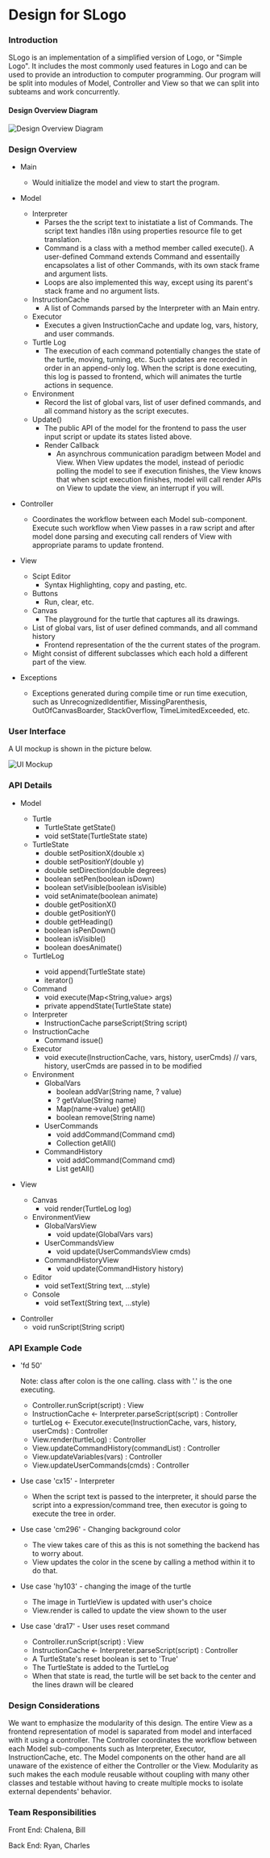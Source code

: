 # Design for SLogo


### Introduction
SLogo is an implementation of a simplified version of Logo, or "Simple Logo". It includes the most commonly used features in Logo and can be used to provide an introduction to computer programming.  Our program will be split into modules of Model, Controller and View so that we can split into subteams and work concurrently.


#### Design Overview Diagram

![Design Overview Diagram](design_overview.png "Design Overview Diagram")


### Design Overview

+ Main
    * Would initialize the model and view to start the program.

+ Model
	* Interpreter
    	* Parses the the script text to inistatiate a list of Commands. The script text handles i18n using properties resource file to get translation.
    	* Command is a class with a method member called execute(). A user-defined Command extends Command and essentailly encapsolates a list of other Commands, with its own stack frame and argument lists.
    	* Loops are also implemented this way, except using its parent's stack frame and no argument lists.
    * InstructionCache
    	* A list of Commands parsed by the Interpreter with an Main entry.
    * Executor
    	* Executes a given InstructionCache and update log, vars, history, and user commands.
    * Turtle Log
    	* The execution of each command potentially changes the state of the turtle, moving, turning, etc. Such updates are recorded in order in an append-only log. When the script is done executing, this log is passed to frontend, which will animates the turtle actions in sequence. 
    * Environment
    	* Record the list of global vars, list of user defined commands, and all command history as the script executes.
    * Update()
    	* The public API of the model for the frontend to pass the user input script or update its states listed above. 
    	* Render Callback
    		* An asynchrous communication paradigm between Model and View. When View updates the model, instead of periodic polling the model to see if execution finishes, the View knows that when scipt execution finishes, model will call render APIs on View to update the view, an interrupt if you will. 

+ Controller
	* Coordinates the workflow between each Model sub-component. Execute such workflow when View passes in a raw script and after model done parsing and executing call renders of View with appropriate params to update frontend. 

+ View
    * Scipt Editor
    	* Syntax Highlighting, copy and pasting, etc. 
    * Buttons
    	* Run, clear, etc.
    * Canvas
    	* The playground for the turtle that captures all its drawings. 
    * List of global vars, list of user defined commands, and all command history
    	* Frontend representation of the the current states of the program. 
	* Might consist of different subclasses which each hold a different part of the view.
    
+ Exceptions
	* Exceptions generated during compile time or run time execution, such as UnrecognizedIdentifier, MissingParenthesis, OutOfCanvasBoarder, StackOverflow, TimeLimitedExceeded, etc. 

### User Interface
A UI mockup is shown in the picture below.

![UI Mockup](mockup.png "UI Mockup")


### API Details

+ Model
    * Turtle
        * TurtleState getState()
        * void setState(TurtleState state)
    * TurtleState
        * double setPositionX(double x)
        * double setPositionY(double y)
        * double setDirection(double degrees)
        * boolean setPen(boolean isDown)
        * boolean setVisible(boolean isVisible)
        * void setAnimate(boolean animate)
        * double getPositionX()
        * double getPositionY()
        * double getHeading()
        * boolean isPenDown()
        * boolean isVisible()
        * boolean doesAnimate()
    * TurtleLog<TurtleState>
        * void append(TurtleState state)
        * iterator<TurtleState>()
    * Command
        * void execute(Map<String,value> args)
        * private appendState(TurtleState state)
    * Interpreter
        * InstructionCache parseScript(String script)
    * InstructionCache
    	* Command issue()
    * Executor
    	* void execute(InstructionCache, vars, history, userCmds)
    	  // vars, history, userCmds are passed in to be modified
    * Environment
        * GlobalVars
            * boolean addVar(String name, ? value)
            * ? getValue(String name)
            * Map(name->value) getAll()
            * boolean remove(String name)
        * UserCommands
            * void addCommand(Command cmd)
            * Collection<Command> getAll()
        * CommandHistory
            * void addCommand(Command cmd)
            * List<Command> getAll()

+ View
    * Canvas
        * void render(TurtleLog log)
    * EnvironmentView
        * GlobalVarsView
            * void update(GlobalVars vars)
        * UserCommandsView
            * void update(UserCommandsView cmds)
        * CommandHistoryView
            * void update(CommandHistory history)
    * Editor
        * void setText(String text, ...style)
    * Console
        * void setText(String text, ...style)

* Controller
    * void runScript(String script)

### API Example Code

+ 'fd 50'
    
    Note: class after colon is the one calling. class with '.' is the one executing.
    * Controller.runScript(script) : View
    * InstructionCache <- Interpreter.parseScript(script) : Controller
    * turtleLog <- Executor.execute(InstructionCache, vars, history, userCmds) : Controller
    * View.render(turtleLog) : Controller
    * View.updateCommandHistory(commandList) : Controller
    * View.updateVariables(vars) : Controller
    * View.updateUserCommands(cmds) : Controller

+ Use case 'cx15' - Interpreter
    + When the script text is passed to the interpreter, it should parse the script into a expression/command tree, then executor is going to execute the tree in order.

+ Use case 'cm296' - Changing background color
    + The view takes care of this as this is not something the backend has to worry about.
    + View updates the color in the scene by calling a method within it to do that.

+ Use case 'hy103' - changing the image of the turtle
    + The image in TurtleView is updated with user's choice
    + View.render is called to update the view shown to the user

+ Use case 'dra17' - User uses reset command
    + Controller.runScript(script) : View
    + InstructionCache <- Interpreter.parseScript(script) : Controller
    + A TurtleState's reset boolean is set to 'True'
    + The TurtleState is added to the TurtleLog
    + When that state is read, the turtle will be set back to the center and the lines drawn will be cleared

### Design Considerations 

We want to emphasize the modularity of this design. The entire View as a frontend representation of model is saparated from model and interfaced with it using a controller. The Controller coordinates the workflow between each Model sub-components such as Interpreter, Executor, InstructionCache, etc. The Model components on the other hand are all unaware of the existence of either the Controller or the View. Modularity as such makes the each module reusable without coupling with many other classes and testable without having to create multiple mocks to isolate external dependents' behavior. 

### Team Responsibilities

Front End: Chalena, Bill

Back End: Ryan, Charles
